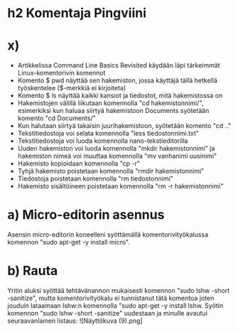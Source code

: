 # h2 Komentaja Pingviini

# x)
- Artikkelissa Command Line Basics Revisited käydään läpi tärkeimmät Linux-komentorivin komennot
- Komento $ pwd näyttää sen hakemiston, jossa käyttäjä tällä hetkellä työskentelee ($-merkkiä ei kirjoiteta)
- Komento $ ls näyttää kaikki kansiot ja tiedostot, mitä hakemistossa on
- Hakemistojen välillä liikutaan komennolla "cd hakemistonnimi/", esimerkiksi kun haluaa siirtyä hakemistoon Documents syötetään komento "cd Documents/"
- Kun halutaan siirtyä takaisin juurihakemistoon, syötetään komento "cd .."
- Tekstitiedostoja voi selata komennolla "less tiedostonnimi.txt"
- Tekstitiedostoja voi luoda komennolla nano-tekstieditorilla
- Uuden hakemiston voi luoda komennolla "mkdir hakemistonnimi" ja hakemiston nimeä voi muuttaa komennolla "mv vanhanimi uusinimi"
- Hakemisto kopioidaan komennolla "cp -r"
- Tyhjä hakemisto poistetaan komennolla "rmdir hakemistonnimi"
- Tiedostoja poistetaan komennolla "rm tiedostonnimi"
- Hakemisto sisältöineen poistetaan komennolla "rm -r hakemistonnimi"

# a) Micro-editorin asennus
Asensin micro-editorin koneelleni syöttämällä komentorivityökalussa komennon "sudo apt-get -y install micro".

# b) Rauta
Yritin aluksi syöttää tehtävänannon mukaisesti komennon "sudo lshw -short -sanitize", mutta komentorivityökalu ei tunnistanut tätä komentoa joten jouduin lataamaan lshw:n komennolla "sudo apt-get -y install lshw. Syötin komennon "sudo lshw -short -sanitize" uudestaan ja minulle avautui seuraavanlainen listaus: ![Näyttökuva (9).png]
